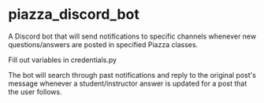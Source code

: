 # piazza_discord_bot
A Discord bot that will send notifications to specific channels whenever new questions/answers are posted in specified Piazza classes.

Fill out variables in credentials.py

The bot will search through past notifications and reply to the original post's message whenever a student/instructor answer is updated for a post that the user follows.
